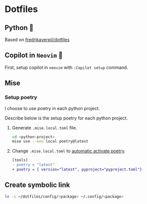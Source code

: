 # Dotfiles

## Python 🐍

Based on [fredrikaverpil/dotfiles]( https://github.com/fredrikaverpil/dotfiles/tree/main/nvim-lazyvim )

## Copilot in `Neovim` 🤖

First, setup copilot in `neovim` with `:Copilot setup` command.

## Mise

### Setup poetry

I choose to use poetry in each python project.

Describe below is the setup poetry for each python project.

1. Generate `.mise.local.toml` file.

    ```bash
    cd <python-project>
    mise use --env local poetry@latest
    ```

2. Change `.mise.local.toml` to [automatic activate poetry](https://github.com/mise-plugins/mise-poetry?tab=readme-ov-file#virtualenv-activation).

    ```diff
    [tools]
    - poetry = "latest"
    + poetry = { version="latest", pyproject="pyproject.toml"}
    ```

## Create symbolic link

```bash
ln -s ~/dotfiles/config/<package> ~/.config/<package>
```
